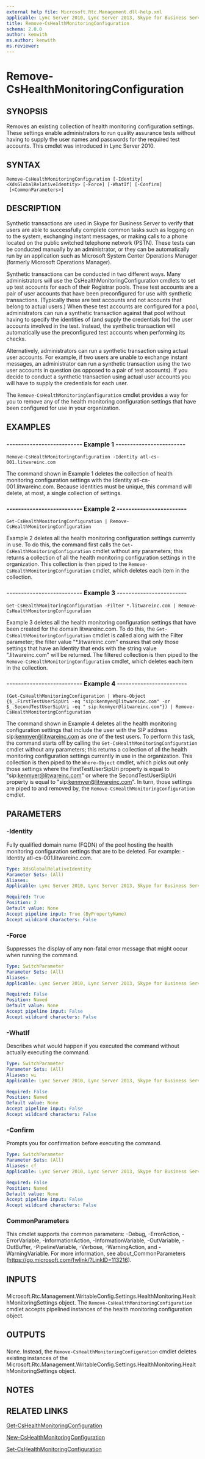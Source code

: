 ```yaml
---
external help file: Microsoft.Rtc.Management.dll-help.xml
applicable: Lync Server 2010, Lync Server 2013, Skype for Business Server 2015, Skype for Business Server 2019
title: Remove-CsHealthMonitoringConfiguration
schema: 2.0.0
author: kenwith
ms.author: kenwith
ms.reviewer:
---
```


# Remove-CsHealthMonitoringConfiguration

## SYNOPSIS
Removes an existing collection of health monitoring configuration settings.
These settings enable administrators to run quality assurance tests without having to supply the user names and passwords for the required test accounts.
This cmdlet was introduced in Lync Server 2010.


## SYNTAX

```
Remove-CsHealthMonitoringConfiguration [-Identity] <XdsGlobalRelativeIdentity> [-Force] [-WhatIf] [-Confirm]
 [<CommonParameters>]
```

## DESCRIPTION
Synthetic transactions are used in Skype for Business Server to verify that users are able to successfully complete common tasks such as logging on to the system, exchanging instant messages, or making calls to a phone located on the public switched telephone network (PSTN).
These tests can be conducted manually by an administrator, or they can be automatically run by an application such as Microsoft System Center Operations Manager (formerly Microsoft Operations Manager).

Synthetic transactions can be conducted in two different ways.
Many administrators will use the CsHealthMonitoringConfiguration cmdlets to set up test accounts for each of their Registrar pools.
These test accounts are a pair of user accounts that have been preconfigured for use with synthetic transactions.
(Typically these are test accounts and not accounts that belong to actual users.) When these test accounts are configured for a pool, administrators can run a synthetic transaction against that pool without having to specify the identities of (and supply the credentials for) the user accounts involved in the test.
Instead, the synthetic transaction will automatically use the preconfigured test accounts when performing its checks.

Alternatively, administrators can run a synthetic transaction using actual user accounts.
For example, if two users are unable to exchange instant messages, an administrator can run a synthetic transaction using the two user accounts in question (as opposed to a pair of test accounts).
If you decide to conduct a synthetic transaction using actual user accounts you will have to supply the credentials for each user.

The `Remove-CsHealthMonitoringConfiguration` cmdlet provides a way for you to remove any of the health monitoring configuration settings that have been configured for use in your organization.


## EXAMPLES

### -------------------------- Example 1 ------------------------
```
Remove-CsHealthMonitoringConfiguration -Identity atl-cs-001.litwareinc.com
```

The command shown in Example 1 deletes the collection of health monitoring configuration settings with the Identity atl-cs-001.litwareinc.com.
Because identities must be unique, this command will delete, at most, a single collection of settings.


### -------------------------- Example 2 ------------------------
```
Get-CsHealthMonitoringConfiguration | Remove-CsHealthMonitoringConfiguration
```

Example 2 deletes all the health monitoring configuration settings currently in use.
To do this, the command first calls the `Get-CsHealthMonitoringConfiguration` cmdlet without any parameters; this returns a collection of all the health monitoring configuration settings in the organization.
This collection is then piped to the `Remove-CsHealthMonitoringConfiguration` cmdlet, which deletes each item in the collection.


### -------------------------- Example 3 ------------------------
```
Get-CsHealthMonitoringConfiguration -Filter *.litwareinc.com | Remove-CsHealthMonitoringConfiguration
```

Example 3 deletes all the health monitoring configuration settings that have been created for the domain litwareinc.com.
To do this, the `Get-CsHealthMonitoringConfiguration` cmdlet is called along with the Filter parameter; the filter value "*.litwareinc.com" ensures that only those settings that have an Identity that ends with the string value ".litwareinc.com" will be returned.
The filtered collection is then piped to the `Remove-CsHealthMonitoringConfiguration` cmdlet, which deletes each item in the collection.


### -------------------------- Example 4 ------------------------
```
(Get-CsHealthMonitoringConfiguration | Where-Object {$_.FirstTestUserSipUri -eq "sip:kenmyer@litwareinc.com" -or $_.SecondTestUserSipUri -eq " sip:kenmyer@litwareinc.com"}) | Remove-CsHealthMonitoringConfiguration
```

The command shown in Example 4 deletes all the health monitoring configuration settings that include the user with the SIP address sip:kenmyer@litwareinc.com as one of the test users.
To perform this task, the command starts off by calling the `Get-CsHealthMonitoringConfiguration` cmdlet without any parameters; this returns a collection of all the health monitoring configuration settings currently in use in the organization.
This collection is then piped to the `Where-Object` cmdlet, which picks out only those settings where the FirstTestUserSipUri property is equal to "sip:kenmyer@litwareinc.com" or where the SecondTestUserSipUri property is equal to "sip:kenmyer@litwareinc.com".
In turn, those settings are piped to and removed by, the `Remove-CsHealthMonitoringConfiguration` cmdlet.


## PARAMETERS

### -Identity
Fully qualified domain name (FQDN) of the pool hosting the health monitoring configuration settings that are to be deleted.
For example: -Identity atl-cs-001.litwareinc.com.

```yaml
Type: XdsGlobalRelativeIdentity
Parameter Sets: (All)
Aliases: 
Applicable: Lync Server 2010, Lync Server 2013, Skype for Business Server 2015, Skype for Business Server 2019

Required: True
Position: 2
Default value: None
Accept pipeline input: True (ByPropertyName)
Accept wildcard characters: False
```

### -Force
Suppresses the display of any non-fatal error message that might occur when running the command.

```yaml
Type: SwitchParameter
Parameter Sets: (All)
Aliases: 
Applicable: Lync Server 2010, Lync Server 2013, Skype for Business Server 2015, Skype for Business Server 2019

Required: False
Position: Named
Default value: None
Accept pipeline input: False
Accept wildcard characters: False
```

### -WhatIf
Describes what would happen if you executed the command without actually executing the command.

```yaml
Type: SwitchParameter
Parameter Sets: (All)
Aliases: wi
Applicable: Lync Server 2010, Lync Server 2013, Skype for Business Server 2015, Skype for Business Server 2019

Required: False
Position: Named
Default value: None
Accept pipeline input: False
Accept wildcard characters: False
```

### -Confirm
Prompts you for confirmation before executing the command.

```yaml
Type: SwitchParameter
Parameter Sets: (All)
Aliases: cf
Applicable: Lync Server 2010, Lync Server 2013, Skype for Business Server 2015, Skype for Business Server 2019

Required: False
Position: Named
Default value: None
Accept pipeline input: False
Accept wildcard characters: False
```

### CommonParameters
This cmdlet supports the common parameters: -Debug, -ErrorAction, -ErrorVariable, -InformationAction, -InformationVariable, -OutVariable, -OutBuffer, -PipelineVariable, -Verbose, -WarningAction, and -WarningVariable. For more information, see about_CommonParameters (https://go.microsoft.com/fwlink/?LinkID=113216).

## INPUTS

###  
Microsoft.Rtc.Management.WritableConfig.Settings.HealthMonitoring.HealthMonitoringSettings object.
The `Remove-CsHealthMonitoringConfiguration` cmdlet accepts pipelined instances of the health monitoring configuration object.

## OUTPUTS

###  
None.
Instead, the `Remove-CsHealthMonitoringConfiguration` cmdlet deletes existing instances of the Microsoft.Rtc.Management.WritableConfig.Settings.HealthMonitoring.HealthMonitoringSettings object.

## NOTES

## RELATED LINKS

[Get-CsHealthMonitoringConfiguration](Get-CsHealthMonitoringConfiguration.md)

[New-CsHealthMonitoringConfiguration](New-CsHealthMonitoringConfiguration.md)

[Set-CsHealthMonitoringConfiguration](Set-CsHealthMonitoringConfiguration.md)

